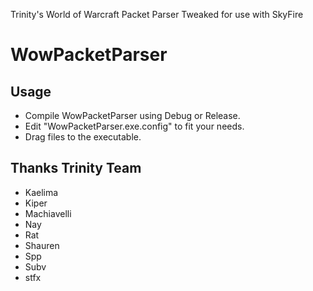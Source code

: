 Trinity's World of Warcraft Packet Parser Tweaked for use with SkyFire 

WowPacketParser
========


Usage
--------------------------------------------------

* Compile WowPacketParser using Debug or Release.
* Edit "WowPacketParser.exe.config" to fit your needs.
* Drag files to the executable.


Thanks Trinity Team
--------------------------------------------------

- Kaelima
- Kiper
- Machiavelli
- Nay
- Rat
- Shauren
- Spp
- Subv
- stfx
